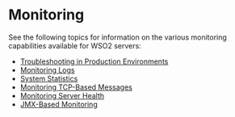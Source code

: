 # Monitoring

See the following topics for information on the various monitoring
capabilities available for WSO2 servers:

-   [Troubleshooting in Production Environments](../../administer/troubleshooting-in-production-environments)
-   [Monitoring Logs](../../administer/monitoring-logs-using-management-console)
-   [System Statistics](../../administer/system-statistics)
-   [Monitoring TCP-Based Messages](../../administer/monitoring-tcp-based-messages)
-   [Monitoring Server Health](../../administer/monitoring-server-health)
-   [JMX-Based Monitoring](../../administer/jmx-based-monitoring)
